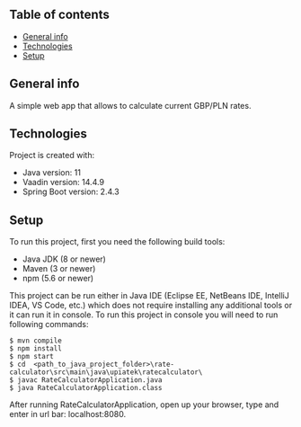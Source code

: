 ## Table of contents
* [General info](#general-info)
* [Technologies](#technologies)
* [Setup](#setup)

## General info
A simple web app that allows to calculate current GBP/PLN rates.
	
## Technologies
Project is created with:
* Java version: 11
* Vaadin version: 14.4.9
* Spring Boot version: 2.4.3
	
## Setup
To run this project, first you need the following build tools:
* Java JDK (8 or newer) 
* Maven (3 or newer)
* npm (5.6 or newer)

This project can be run either in Java IDE (Eclipse EE, NetBeans IDE, IntelliJ IDEA, VS Code, etc.) which does not require installing any additional tools or it can run it in console. To run this project in console you will need to run following commands:

```
$ mvn compile
$ npm install
$ npm start
$ cd  <path_to_java_project_folder>\rate-calculator\src\main\java\upiatek\ratecalculator\
$ javac RateCalculatorApplication.java
$ java RateCalculatorApplication.class

```

After running RateCalculatorApplication, open up your browser, type and enter in url bar: localhost:8080.
